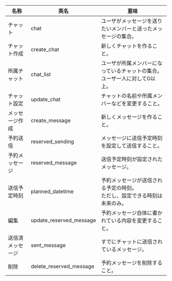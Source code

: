 |  名称  |  英名  |  意味  |
| ---- | ---- |  ---  |
|  チャット  |  chat  |  ユーザがメッセージを送りたいメンバーと送ったメッセージの集合。  |
|  チャット作成  |  create_chat  |  新しくチャットを作ること。  |
|  所属チャット  |  chat_list  |  ユーザが所属メンバーになっているチャットの集合。<br>ユーザ一人に対して0以上。  |
|  チャット設定  |  update_chat  |  チャットの名前や所属メンバーなどを変更すること。  |
|  メッセージ作成  |  create_message  |  新しくメッセージを作ること。  |
|  予約送信  |  reserved_sending  |  メッセージに送信予定時刻を設定して送信すること。  |
|  予約メッセージ  |  reserved_message  |  送信予定時刻が設定されたメッセージ。  |
|  送信予定時刻  |  planned_datetime  |  予約メッセージが送信される予定の時刻。<br>ただし、設定できる時刻は未来のみ。  |
|  編集  |  update_reserved_message  |  予約メッセージ自体に書かれている内容を変更すること。  |
|  送信済メッセージ  |  sent_message  |  すでにチャットに送信されているメッセージ。  |
|  削除  |  delete_reserved_message  |  予約メッセージを削除すること。  |